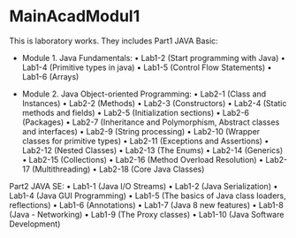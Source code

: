 # MainAcadModul1
This is laboratory works. They includes 
Part1 JAVA Basic: 
  - Module 1. Java Fundamentals: 
•	Lab1-2 (Start programming with Java)
•	Lab1-4 (Primitive types in java)
•	Lab1-5 (Control Flow Statements)
•	Lab1-6 (Arrays)
   
  - Module 2. Java Object-oriented Programming: 
•	Lab2-1 (Class and Instances)
•	Lab2-2 (Methods)
•	Lab2-3 (Constructors)
•	Lab2-4 (Static methods and fields)
•	Lab2-5 (Initialization sections)
•	Lab2-6 (Packages)
•	Lab2-7 (Inheritance and Polymorphism, Abstract classes and interfaces)
•	Lab2-9 (String processing)
•	Lab2-10 (Wrapper classes for primitive types)
•	Lab2-11 (Exceptions and Assertions)
•	Lab2-12 (Nested Classes)
•	Lab2-13 (The Enums)
•	Lab2-14 (Generics)
•	Lab2-15 (Collections)
•	Lab2-16 (Method Overload Resolution)
•	Lab2-17 (Multithreading)
•	Lab2-18 (Core Java Classes)
   
Part2 JAVA SE:
•	Lab1-1 (Java I/O Streams)
•	Lab1-2 (Java Serialization)
•	Lab1-4 (Java GUI Programming)
•	Lab1-5 (The basics of Java class loaders, reflections)
•	Lab1-6 (Annotations)
•	Lab1-7 (Java 8 new features)
•	Lab1-8 (Java - Networking)
•	Lab1-9 (The Proxy classes)
•	Lab1-10 (Java Software Development)

   
